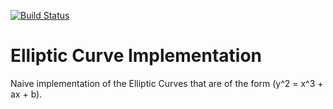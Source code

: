[![Build Status](https://travis-ci.org/cinarmert/EllipticCurvePython.svg?branch=master)](https://travis-ci.org/cinarmert/EllipticCurvePython)

# Elliptic Curve Implementation

Naive implementation of the Elliptic Curves that are of the form (y^2 = x^3 + ax + b).
